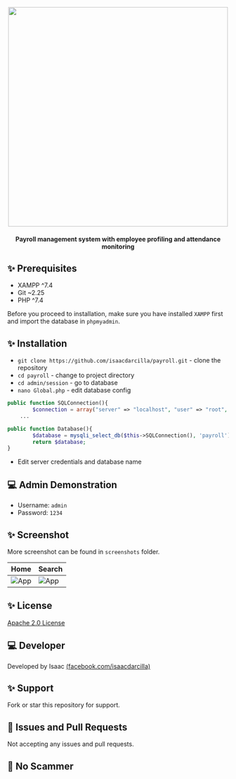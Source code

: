 <p align="center"><img src="https://www.anexia-it.com/blog/wp-content/uploads/2015/01/codeigniter_logo.png" width="500"></p>

<h4 align="center">Payroll management system with employee profiling and attendance monitoring</h4>

## ✨ Prerequisites

* XAMPP ^7.4
* Git ~2.25
* PHP ^7.4

Before you proceed to installation, make sure you have installed `XAMPP` first and import the database in `phpmyadmin`.

## ✨ Installation

* `git clone https://github.com/isaacdarcilla/payroll.git` - clone the repository
* `cd payroll` - change to project directory
* `cd admin/session` - go to database 
* `nano Global.php` - edit database config

```php
public function SQLConnection(){
		$connection = array("server" => "localhost", "user" => "root", "password" => "", "database" => "payroll");
    ...
```

```php
public function Database(){
		$database = mysqli_select_db($this->SQLConnection(), 'payroll');
		return $database;
}
```

* Edit server credentials and database name


## 💻 Admin Demonstration

* Username: `admin`
* Password: `1234`

## ✨ Screenshot

More screenshot can be found in ```screenshots``` folder.

Home  | Search
------------- | -------------
![App](https://github.com/isaacdarcilla/booking-system/blob/master/screenshots/DeepinScreenshot_20200331180906.png) | ![App](https://github.com/isaacdarcilla/booking-system/blob/master/screenshots/DeepinScreenshot_20200331180935.png)

## ✨ License

[Apache 2.0 License](https://github.com/isaacdarcilla/DesktopQuery/blob/master/LICENSE)

## 💻 Developer

Developed by Isaac [(facebook.com/isaacdarcilla)](https://web.facebook.com/isaacdarcilla)

## ✨ Support

Fork or star this repository for support.

## 🐞 Issues and Pull Requests

Not accepting any issues and pull requests. 

## 🚫 No Scammer
